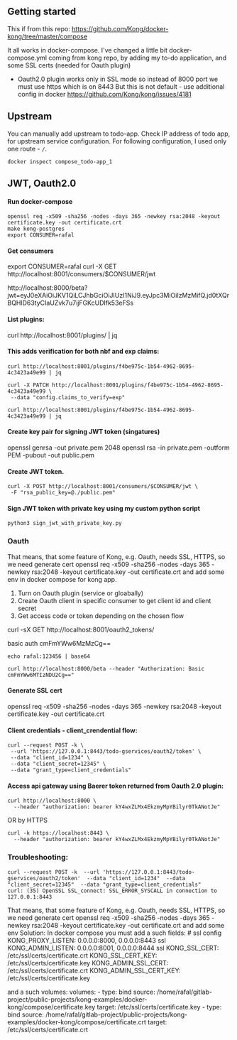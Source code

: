 ## Getting started
This if from this repo: 
https://github.com/Kong/docker-kong/tree/master/compose

It all works in docker-compose.
I've changed a little bit docker-compose.yml coming from kong repo, by adding my to-do application, and some SSL certs (needed for Oauth plugin)
- Oauth2.0 plugin works only in SSL mode so instead of 8000 port we must use https which is on 8443
But this is not default - use additional config in docker
https://github.com/Kong/kong/issues/4181

## Upstream
You can manually add upstream to todo-app.
Check IP address of todo app, for upstream service configuration.
For following configuration, I used only one route - `/`. 
```
docker inspect compose_todo-app_1
```
## JWT, Oauth2.0

#### Run docker-compose
```
openssl req -x509 -sha256 -nodes -days 365 -newkey rsa:2048 -keyout certificate.key -out certificate.crt
make kong-postgres
export CONSUMER=rafal
```

#### Get consumers
export CONSUMER=rafal
curl -X GET http://localhost:8001/consumers/$CONSUMER/jwt


http://localhost:8000/beta?jwt=eyJ0eXAiOiJKV1QiLCJhbGciOiJIUzI1NiJ9.eyJpc3MiOiIzMzMifQ.jd0tXQrBQHlD63tyCIaUZvk7u7ijFGKcUDIfk53eFSs

#### List plugins:
curl http://localhost:8001/plugins/ | jq



#### This adds verification for both nbf and exp claims:
```
curl http://localhost:8001/plugins/f4be975c-1b54-4962-8695-4c3423a49e99 | jq
 
curl -X PATCH http://localhost:8001/plugins/f4be975c-1b54-4962-8695-4c3423a49e99 \
 --data "config.claims_to_verify=exp"

curl http://localhost:8001/plugins/f4be975c-1b54-4962-8695-4c3423a49e99 | jq
```
#### Create key pair for signing JWT token (singatures)

openssl genrsa -out private.pem 2048
openssl rsa -in private.pem -outform PEM -pubout -out public.pem

#### Create JWT token.
```
curl -X POST http://localhost:8001/consumers/$CONSUMER/jwt \
 -F "rsa_public_key=@./public.pem" 
```
#### Sign JWT token with private key using my custom python script
```
python3 sign_jwt_with_private_key.py
```

### Oauth
That means, that some feature of Kong, e.g. Oauth, needs SSL, HTTPS, so we need generate cert
openssl req -x509 -sha256 -nodes -days 365 -newkey rsa:2048 -keyout certificate.key -out certificate.crt
and add some env in docker compose for kong app.

1. Turn on Oauth plugin (service or gloabally)
2. Create Oauth client in specific consumer to get client id and client secret
3. Get access code or token depending on the chosen flow

curl -sX GET http://localhost:8001/oauth2_tokens/

basic auth   cmFmYWw6MzMzCg==
```
echo rafal:123456 | base64

curl http://localhost:8000/beta --header "Authorization: Basic cmFmYWw6MTIzNDU2Cg=="
```

#### Generate SSL cert

openssl req -x509 -sha256 -nodes -days 365 -newkey rsa:2048 -keyout certificate.key -out certificate.crt


#### Client credentials - client_crendential flow:
```
curl --request POST -k \
 --url 'https://127.0.0.1:8443/todo-gservices/oauth2/token' \
 --data "client_id=1234" \
 --data "client_secret=12345" \
 --data "grant_type=client_credentials"
```

#### Access api gateway using Baerer token returned from Oauth 2.0 plugin:
```
curl http://localhost:8000 \
  --header "authorization: bearer kY4wxZLMx4EkzmyMpYBilyr0TkANotJe"
```
OR by HTTPS
```
curl -k https://localhost:8443 \
  --header "authorization: bearer kY4wxZLMx4EkzmyMpYBilyr0TkANotJe"
```


### Troubleshooting:
```
curl --request POST -k  --url 'https://127.0.0.1:8443/todo-gservices/oauth2/token'  --data "client_id=1234"  --data "client_secret=12345"  --data "grant_type=client_credentials"
curl: (35) OpenSSL SSL_connect: SSL_ERROR_SYSCALL in connection to 127.0.0.1:8443 
```
That means, that some feature of Kong, e.g. Oauth, needs SSL, HTTPS, so we need generate cert
openssl req -x509 -sha256 -nodes -days 365 -newkey rsa:2048 -keyout certificate.key -out certificate.crt
and add some env
Solution:
In docker compose you must add a such fields:
      # ssl config
      KONG_PROXY_LISTEN: 0.0.0.0:8000, 0.0.0.0:8443 ssl
      KONG_ADMIN_LISTEN: 0.0.0.0:8001, 0.0.0.0:8444 ssl
      KONG_SSL_CERT: /etc/ssl/certs/certificate.crt
      KONG_SSL_CERT_KEY: /etc/ssl/certs/certificate.key
      KONG_ADMIN_SSL_CERT: /etc/ssl/certs/certificate.crt
      KONG_ADMIN_SSL_CERT_KEY: /etc/ssl/certs/certificate.key

and a such volumes:
    volumes:
      - type: bind
        source: /home/rafal/gitlab-project/public-projects/kong-examples/docker-kong/compose/certificate.key
        target: /etc/ssl/certs/certificate.key
      - type: bind
        source: /home/rafal/gitlab-project/public-projects/kong-examples/docker-kong/compose/certificate.crt
        target: /etc/ssl/certs/certificate.crt